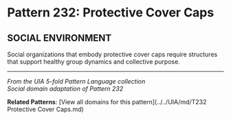 # Pattern 232: Protective Cover Caps

## SOCIAL ENVIRONMENT

Social organizations that embody protective cover caps require structures that support healthy group dynamics and collective purpose.

---

*From the UIA 5-fold Pattern Language collection*  
*Social domain adaptation of Pattern 232*

**Related Patterns**: [View all domains for this pattern](../../UIA/md/T232 Protective Cover Caps.md)